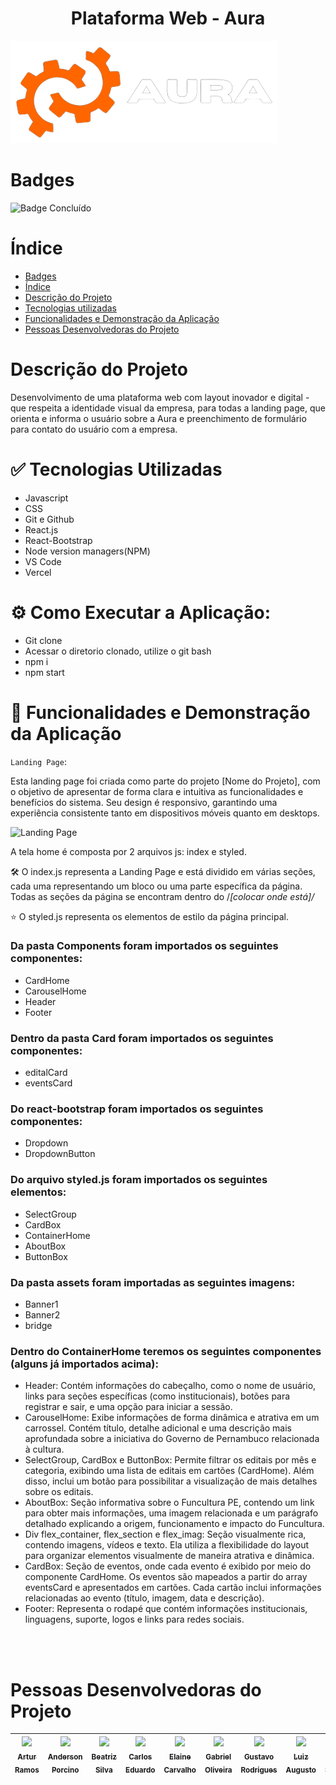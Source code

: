 <h1 align="center"> Plataforma Web - Aura </h1>

![Logo](./Asserts/Logo%20-%20Aura%201.png)

# Badges
![Badge Concluído](https://img.shields.io/static/v1?label=STATUS&message=CONCLUÍDO&color=GREEN&style=for-the-badge)

# Índice
* [Badges](#badges)
* [Índice](#índice)
* [Descrição do Projeto](#descrição-do-projeto)
* [Tecnologias utilizadas](#tecnologias-utilizadas)
* [Funcionalidades e Demonstração da Aplicação](#funcionalidades-e-demonstração-da-aplicação)
* [Pessoas Desenvolvedoras do Projeto](#pessoas-desenvolvedoras)

# Descrição do Projeto
<p> Desenvolvimento de uma plataforma web com layout inovador e digital - que respeita a identidade visual da empresa, para todas a  landing page, que orienta e informa o usuário sobre a Aura e preenchimento de formulário para contato do usuário com a empresa. </p>

# ✅ Tecnologias Utilizadas
<ul>
  <li>Javascript</li>
  <li>CSS</li>
  <li>Git e Github</li>
  <li>React.js</li>
  <li>React-Bootstrap</li>
  <li>Node version managers(NPM)</li>
  <li>VS Code</li>
  <li>Vercel</li>
</ul>

# ⚙ Como Executar a Aplicação:

* Git clone 
* Acessar o diretorio clonado, utilize o git bash
* npm i
* npm start

# 🔨 Funcionalidades e Demonstração da Aplicação
`Landing Page`: <p>Esta landing page foi criada como parte do projeto [Nome do Projeto], com o objetivo de apresentar de forma clara e intuitiva as funcionalidades e benefícios do sistema. Seu design é responsivo, garantindo uma experiência consistente tanto em dispositivos móveis quanto em desktops.</p> 

![Landing Page](<./Asserts/Landing Page - Aura (2).png>)

<p> 
A tela home é composta por 2 arquivos js: index e styled. 

🛠️ O index.js representa a Landing Page e está dividido em várias seções, cada uma representando um bloco ou uma parte específica da página. Todas as seções da página se encontram dentro do /*[colocar onde está]/*

⭐ O styled.js representa os elementos de estilo da página principal.
</p>

<h3>Da pasta Components foram importados os seguintes componentes:</h3>
<ul><li>CardHome</li>
<li>CarouselHome</li>
<li>Header</li>
<li>Footer</li></ul>

<h3>Dentro da pasta Card foram importados os seguintes componentes:</h3>
<ul><li>editalCard</li>
<li>eventsCard</li></ul>

<h3>Do react-bootstrap foram importados os seguintes componentes:</h3>
<ul><li>Dropdown</li>
<li>DropdownButton</li></ul>

<h3>Do arquivo styled.js foram importados os seguintes elementos:</h3>
<ul><li>SelectGroup</li>
<li>CardBox</li>
<li>ContainerHome</li>
<li>AboutBox</li>
<li>ButtonBox</li></ul>

<h3>Da pasta assets foram importadas as seguintes imagens:</h3>
<ul><li>Banner1</li>
<li>Banner2</li>
<li>bridge</li></ul>

<h3>Dentro do ContainerHome teremos os seguintes componentes (alguns já importados acima):</h3>
<ul><li>Header: Contém informações do cabeçalho, como o nome de usuário, links para seções específicas (como institucionais), botões para registrar e sair, e uma opção para iniciar a sessão. </li>
<li>CarouselHome: Exibe informações de forma dinâmica e atrativa em um carrossel. Contém título, detalhe adicional e uma descrição mais aprofundada sobre a iniciativa do Governo de Pernambuco relacionada à cultura. </li>
<li>SelectGroup, CardBox e ButtonBox: Permite filtrar os editais por mês e categoria, exibindo uma lista de editais em cartões (CardHome). Além disso, inclui um botão para possibilitar a visualização de mais detalhes sobre os editais. </li>
<li>AboutBox: Seção informativa sobre o Funcultura PE, contendo um link para obter mais informações, uma imagem relacionada e um parágrafo detalhado explicando a origem, funcionamento e impacto do Funcultura.
<li>Div flex_container, flex_section e flex_imag: Seção visualmente rica, contendo imagens, vídeos e texto. Ela utiliza a flexibilidade do layout para organizar elementos visualmente de maneira atrativa e dinâmica.
<li>CardBox: Seção de eventos, onde cada evento é exibido por meio do componente CardHome. Os eventos são mapeados a partir do array eventsCard e apresentados em cartões. Cada cartão inclui informações relacionadas ao evento (título, imagem, data e descrição). </li>
<li>Footer: Representa o rodapé que contém informações institucionais, linguagens, suporte, logos e links para redes sociais. </li></ul>

<br/>
<br/>

# Pessoas Desenvolvedoras do Projeto
| [<img loading="lazy" src="https://avatars.githubusercontent.com/u/146091291?v=4" width=115><br><sub>Artur Ramos</sub>](https://github.com/4rturr) | [<img loading="lazy" src="https://avatars.githubusercontent.com/u/169282476?v=4" width=115><br><sub>Anderson Porcino</sub>](https://github.com/AndersonPorcino) | [<img loading="lazy" src="https://avatars.githubusercontent.com/u/145875117?v=4" width=115><br><sub>Beatriz Silva</sub>](https://github.com/BiaSilvaa) | [<img loading="lazy" src="https://avatars.githubusercontent.com/u/144251910?v=4" width=115><br><sub>Carlos Eduardo</sub>](https://github.com/carlos-1ima) | [<img loading="lazy" src="https://media.licdn.com/dms/image/v2/D5603AQGuE8c6c-NmAg/profile-displayphoto-shrink_100_100/profile-displayphoto-shrink_100_100/0/1680009866873?e=1738195200&v=beta&t=z4gHcqmp_C7RZgbzclI3O8FQ_S-UhkSxlJAE94pVFXo" width=115><br><sub>Elaine Carvalho</sub>](https://github.com/ElahTrick) | [<img loading="lazy" src="https://avatars.githubusercontent.com/u/145810174?v=4" width=115><br><sub>Gabriel Oliveira</sub>](https://github.com/gabrieloliveiraa05) | [<img loading="lazy" src="https://avatars.githubusercontent.com/u/108638526?v=4" width=115><br><sub>Gustavo Rodrigues</sub>](https://github.com/GustavoRRSilva) | [<img loading="lazy" src="https://avatars.githubusercontent.com/u/127119543?v=4" width=115><br><sub>Luiz Augusto</sub>](https://github.com/Louiexz) | [<img loading="lazy" src="https://media.licdn.com/dms/image/v2/D4D03AQGbLZC7puBhvg/profile-displayphoto-shrink_100_100/profile-displayphoto-shrink_100_100/0/1686168357852?e=1738195200&v=beta&t=ihEH9AtMHaEv0agSM6i9JbNZDKlZ9KsRgYq1E42Y3rM" width=115><br><sub>Luiz Sacramento</sub>](https://github.com/Luizh92) | [<img loading="lazy" src="https://avatars.githubusercontent.com/u/168668063?v=4" width=115><br><sub>Rennan Gomes</sub>](https://github.com/RennanGomesG) | [<img loading="lazy" src="https://media.licdn.com/dms/image/v2/C5603AQHxUC8VByCmZw/profile-displayphoto-shrink_100_100/profile-displayphoto-shrink_100_100/0/1656595781335?e=1738195200&v=beta&t=yfjC6ICu34_UtilrgPGmBh3yWP8O4ji_T_YEzAnJCME" width=115><br><sub>Williams Silva</sub>](https://github.com/willsilvaaa) |
| :---: | :---: | :---: | :---: | :---: | :---: | :---: | :---: | :---: | :---: | :---: |